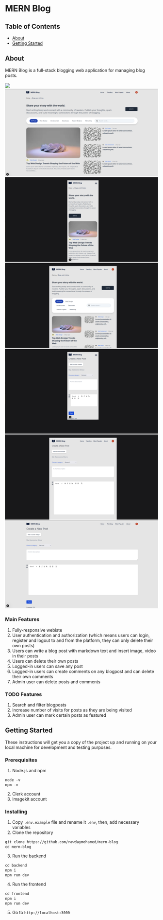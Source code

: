 # MERN Blog

## Table of Contents

- [About](#about)
- [Getting Started](#getting_started)

## About <a name = "about"></a>

MERN Blog is a full-stack blogging web application for managing blog posts.
<br><br>
![](./imgs/mern-blog-post-rawda-yasser-mohamed-github7.png.png)
![](./imgs/mern-blog-home-rawda-yasser-mohamed-github.png)
![](./imgs/mern-blog-rawda-yasser-mohamed-github2.png)
![](./imgs/mern-blog-rawda-yasser-mohamed-github3.png)
![](./imgs/mern-blog-rawda-yasser-mohamed-github4.png)
![](./imgs/mern-blog-rawda-yasser-mohamed-github5.png)
![](./imgs/mern-blog-rawda-yasser-mohamed-github6.png)

### Main Features

1. Fully-responsive webiste
2. User authentication and authorization (which means users can login, register and logout to and from the platform, they can only delete their own posts)
3. Users can write a blog post with markdown text and insert image, video in their posts
4. Users can delete their own posts
5. Logged-in users can save any post
6. Logged-in users can create comments on any blogpost and can delete their own comments
7. Admin user can delete posts and comments

### TODO Features

1. Search and filter blogposts
2. Increase number of visits for posts as they are being visited
3. Admin user can mark certain posts as featured

## Getting Started <a name = "getting_started"></a>

These instructions will get you a copy of the project up and running on your local machine for development and testing purposes.

### Prerequisites

1. Node.js and npm

```
node -v
npm -v
```

2. Clerk account
3. Imagekit account

### Installing

1. Copy `.env.example` file and rename it `.env`, then, add necessary variables
2. Clone the repository

```
git clone https://github.com/rawdaymohamed/mern-blog
cd mern-blog
```

3. Run the backend

```
cd backend
npm i
npm run dev
```

4. Run the frontend

```
cd frontend
npm i
npm run dev
```

5. Go to `http://localhost:3000`
